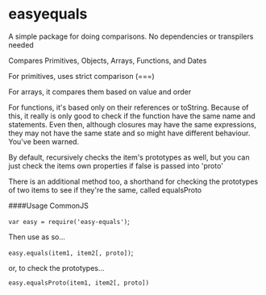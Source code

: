 # easyequals
A simple package for doing comparisons. No dependencies or transpilers needed

Compares Primitives, Objects, Arrays, Functions, and Dates

For primitives, uses strict comparison (===)

For arrays, it compares them based on value and order

For functions, it's based only on their references or toString. Because of this, it really is only good to check if the function have the same name and statements. Even then, although closures may have the same expressions, they may not have the same state and so might have different behaviour. You've been warned.

By default, recursively checks the item's prototypes as well, but you can just check the items own properties if false is passed into 'proto'

There is an additional method too, a shorthand for checking the prototypes of two items to see if they're the same, called equalsProto

####Usage
CommonJS

`var easy = require('easy-equals')`;


Then use as so...

`easy.equals(item1, item2[, proto])`;

or, to check the prototypes...

`easy.equalsProto(item1, item2[, proto])`

